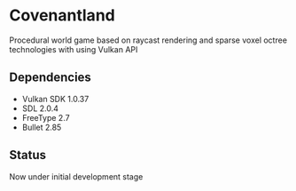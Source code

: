 # Covenantland
Procedural world game based on raycast rendering and sparse voxel octree technologies with using Vulkan API

## Dependencies
- Vulkan SDK 1.0.37
- SDL 2.0.4
- FreeType 2.7
- Bullet 2.85

## Status
Now under initial development stage
